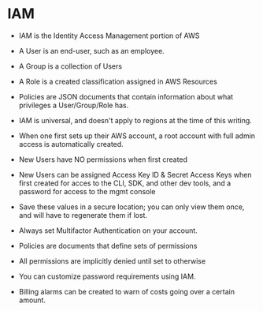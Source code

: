 # IAM

+ IAM is the Identity Access Management portion of AWS

+ A User is an end-user, such as an employee.

+ A Group is a collection of Users

+ A Role is a created classification assigned in AWS Resources

+ Policies are JSON documents that contain information about what privileges a User/Group/Role has.

+ IAM is universal, and doesn't apply to regions at the time of this writing.

+ When one first sets up their AWS account, a root account with full admin access is automatically created.

+ New Users have NO permissions when first created

+ New Users can be assigned Access Key ID & Secret Access Keys when first created for acces to the CLI, SDK, and other dev tools, and a password for access to the mgmt console

+ Save these values in a secure location; you can only view them once, and will have to regenerate them if lost.

+ Always set Multifactor Authentication on your account.

+ Policies are documents that define sets of permissions
  
+ All permissions are implicitly denied until set to otherwise

+ You can customize password requirements using IAM.

+ Billing alarms can be created to warn of costs going over a certain amount.